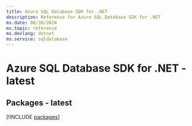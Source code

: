 ```yaml
---
title: Azure SQL Database SDK for .NET
description: Reference for Azure SQL Database SDK for .NET
ms.date: 08/30/2024
ms.topic: reference
ms.devlang: dotnet
ms.service: sqldatabase
---
```

# Azure SQL Database SDK for .NET - latest
## Packages - latest
[!INCLUDE [packages](sql-database-index.md)]
